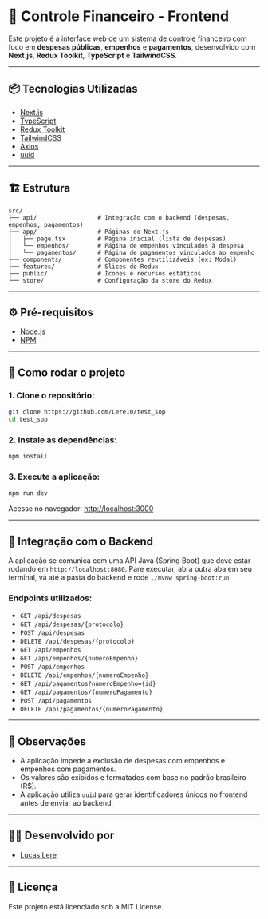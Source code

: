 # 💸 Controle Financeiro - Frontend

Este projeto é a interface web de um sistema de controle financeiro com foco em **despesas públicas**, **empenhos** e **pagamentos**, desenvolvido com **Next.js**, **Redux Toolkit**, **TypeScript** e **TailwindCSS**.

---

## 📦 Tecnologias Utilizadas

- [Next.js](https://nextjs.org/)
- [TypeScript](https://www.typescriptlang.org/)
- [Redux Toolkit](https://redux-toolkit.js.org/)
- [TailwindCSS](https://tailwindcss.com/)
- [Axios](https://axios-http.com/)
- [uuid](https://www.npmjs.com/package/uuid)

---

## 🏗️ Estrutura

```
src/
├── api/                 # Integração com o backend (despesas, empenhos, pagamentos)
├── app/                 # Páginas do Next.js
│   ├── page.tsx         # Página inicial (lista de despesas)
│   └── empenhos/        # Página de empenhos vinculados à despesa
│   └── pagamentos/      # Página de pagamentos vinculados ao empenho
├── components/          # Componentes reutilizáveis (ex: Modal)
├── features/            # Slices do Redux
├── public/              # Ícones e recursos estáticos
└── store/               # Configuração da store do Redux
```

---

## ⚙️ Pré-requisitos

- [Node.js](https://nodejs.org/)
- [NPM](https://www.npmjs.com/)

---

## 🚀 Como rodar o projeto

### 1. Clone o repositório:

```bash
git clone https://github.com/Lere10/test_sop
cd test_sop
```

### 2. Instale as dependências:

```bash
npm install
```

### 3. Execute a aplicação:

```bash
npm run dev

```

Acesse no navegador: [http://localhost:3000](http://localhost:3000)

---

## 🔗 Integração com o Backend

A aplicação se comunica com uma API Java (Spring Boot) que deve estar rodando em `http://localhost:8080`.
Pare executar, abra outra aba em seu terminal, vá até a pasta do backend e rode `./mvnw spring-boot:run`

### Endpoints utilizados:

- `GET /api/despesas`
- `GET /api/despesas/{protocolo}`
- `POST /api/despesas`
- `DELETE /api/despesas/{protocolo}`
- `GET /api/empenhos`
- `GET /api/empenhos/{numeroEmpenho}`
- `POST /api/empenhos`
- `DELETE /api/empenhos/{numeroEmpenho}`
- `GET /api/pagamentos?numeroEmpenho={id}`
- `GET /api/pagamentos/{numeroPagamento}`
- `POST /api/pagamentos`
- `DELETE /api/pagamentos/{numeroPagamento}`

---

## 📌 Observações

- A aplicação impede a exclusão de despesas com empenhos e empenhos com pagamentos.
- Os valores são exibidos e formatados com base no padrão brasileiro (R$).
- A aplicação utiliza `uuid` para gerar identificadores únicos no frontend antes de enviar ao backend.

---

## 🧑‍💻 Desenvolvido por

- [Lucas Lere](https://github.com/Lere10)

---

## 📄 Licença

Este projeto está licenciado sob a MIT License.
